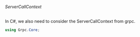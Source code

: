
###### ServerCallContext
In C#, we also need to consider the ServerCallContext from grpc.

```cs
using Grpc.Core;
```
